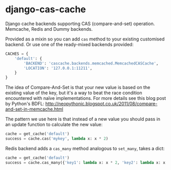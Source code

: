 django-cas-cache
================

Django cache backends supporting CAS (compare-and-set) operation. Memcache,
Redis and Dummy backends.

Provided as a mixin so you can add `cas` method to your existing customised
backend. Or use one of the ready-mixed backends provided:

```python
CACHES = {
    'default': {
        'BACKEND': 'cascache.backends.memcached.MemcachedCASCache',
        'LOCATION': '127.0.0.1:11211',
    }
}
```

The idea of Compare-And-Set is that your new value is based on the existing
value of the key, but it's a way to beat the race condition encountered with
naïve implementations. For more details see this blog post by Python's BDFL:
http://neopythonic.blogspot.co.uk/2011/08/compare-and-set-in-memcache.html

The pattern we use here is that instead of a new value you should pass in an
update function to calculate the new value:

```python
cache = get_cache('default')
success = cache.cas('mykey', lambda x: x * 2)
```

Redis backend adds a `cas_many` method analogous to `set_many`, takes a dict:

```python
cache = get_cache('default')
success = cache.cas_many({'key1': lambda x: x * 2, 'key2': lambda x: x / 2})
```
